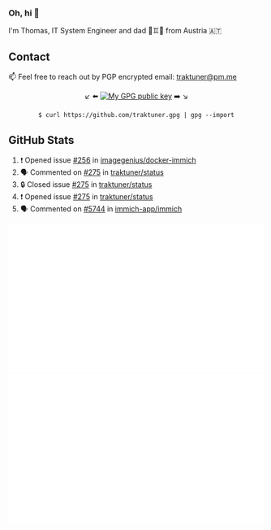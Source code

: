 ### Oh, hi 👋

I'm Thomas, IT System Engineer and dad 👶♊️👶 from Austria 🇦🇹

<!--
**traktuner/traktuner** is a ✨ _special_ ✨ repository because its `README.md` (this file) appears on your GitHub profile.

Here are some ideas to get you started:

- 🔭 I’m currently working on ...
- 🌱 I’m currently learning ...
- 👯 I’m looking to collaborate on ...
- 🤔 I’m looking for help with ...
- 💬 Ask me about ...
- 📫 How to reach me: ...
- 😄 Pronouns: ...
- ⚡ Fun fact: ...
-->

## Contact
📫 Feel free to reach out by PGP encrypted email:
traktuner@pm.me

<div align="center" markdown="1">

↙️ ⬅️ [![My GPG public key](https://img.shields.io/badge/PGP%20public%20key-6D4AFF?style=for-the-badge)](https://github.com/traktuner.gpg) ➡️ ↘️

```shell
$ curl https://github.com/traktuner.gpg | gpg --import
```

</div>

## GitHub Stats
<!--START_SECTION:activity-->
1. ❗ Opened issue [#256](https://github.com/imagegenius/docker-immich/issues/256) in [imagegenius/docker-immich](https://github.com/imagegenius/docker-immich)
2. 🗣 Commented on [#275](https://github.com/traktuner/status/issues/275#issuecomment-1859052665) in [traktuner/status](https://github.com/traktuner/status)
3. 🔒 Closed issue [#275](https://github.com/traktuner/status/issues/275) in [traktuner/status](https://github.com/traktuner/status)
4. ❗ Opened issue [#275](https://github.com/traktuner/status/issues/275) in [traktuner/status](https://github.com/traktuner/status)
5. 🗣 Commented on [#5744](https://github.com/immich-app/immich/issues/5744#issuecomment-1858882974) in [immich-app/immich](https://github.com/immich-app/immich)
<!--END_SECTION:activity-->

![](https://github.com/traktuner/traktuner/blob/master/generated/overview.svg)
![](https://github.com/traktuner/traktuner/blob/master/generated/languages.svg)
